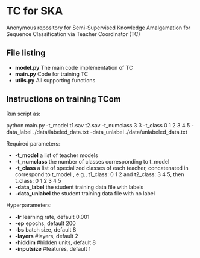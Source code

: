 # TC for SKA
Anonymous repository for Semi-Supervised Knowledge Amalgamation for Sequence Classification via Teacher Coordinator (TC) 

## File listing

+ __model.py__ The main code implementation of TC
+ __main.py__ Code for training TC
+ __utils.py__ All supporting functions

## Instructions on training TCom

Run script as:

  python main.py -t_model t1.sav t2.sav -t_numclass 3 3 -t_class 0 1 2 3 4 5 -data_label ./data/labeled_data.txt -data_unlabel ./data/unlabeled_data.txt
  
Required parameters:

+ __-t_model__ a list of teacher models
+ __-t_numclass__ the number of classes corresponding to t_model
+ __-t_class__ a list of specialized classes of each teacher, concatenated in correspond to t_model , e.g., t1_class: 0 1 2 and t2_class: 3 4 5, then t_class: 0 1 2 3 4 5
+ __-data_label__ the student training data file with labels
+ __-data_unlabel__ the student training data file with no label

Hyperparameters:
+ __-lr__ learning rate, default 0.001
+ __-ep__ epochs, default 200
+ __-bs__ batch size, default 8
+ __-layers__ #layers, default 2
+ __-hiddim__ #hidden units, default 8
+ __-inputsize__ #features, default 1
